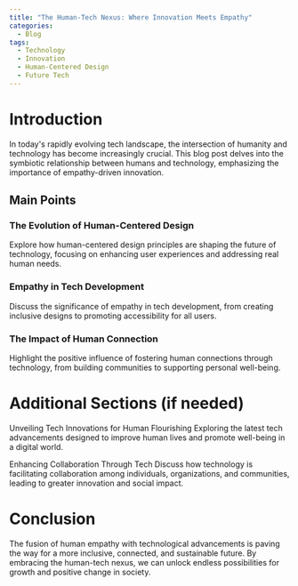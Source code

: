 ```yaml
---
title: "The Human-Tech Nexus: Where Innovation Meets Empathy"
categories:
  - Blog
tags:
  - Technology
  - Innovation
  - Human-Centered Design
  - Future Tech
---
```


# Introduction
In today's rapidly evolving tech landscape, the intersection of humanity and technology has become increasingly crucial. This blog post delves into the symbiotic relationship between humans and technology, emphasizing the importance of empathy-driven innovation.

## Main Points
### The Evolution of Human-Centered Design
Explore how human-centered design principles are shaping the future of technology, focusing on enhancing user experiences and addressing real human needs.

### Empathy in Tech Development
Discuss the significance of empathy in tech development, from creating inclusive designs to promoting accessibility for all users.

### The Impact of Human Connection
Highlight the positive influence of fostering human connections through technology, from building communities to supporting personal well-being.

# Additional Sections (if needed)
Unveiling Tech Innovations for Human Flourishing
Exploring the latest tech advancements designed to improve human lives and promote well-being in a digital world.

Enhancing Collaboration Through Tech
Discuss how technology is facilitating collaboration among individuals, organizations, and communities, leading to greater innovation and social impact.

# Conclusion
The fusion of human empathy with technological advancements is paving the way for a more inclusive, connected, and sustainable future. By embracing the human-tech nexus, we can unlock endless possibilities for growth and positive change in society.